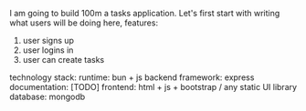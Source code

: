 I am going to build 100m a tasks application. Let's first start with writing what users will be doing here, features:

1. user signs up
2. user logins in
3. user can create tasks

technology stack:
runtime: bun + js
backend framework: express
documentation: [TODO]
frontend: html + js + bootstrap / any static UI library
database: mongodb
